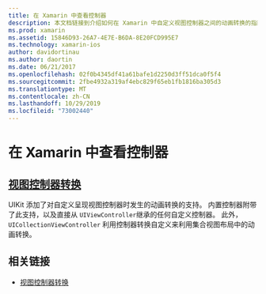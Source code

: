 ```yaml
---
title: 在 Xamarin 中查看控制器
description: 本文档链接到介绍如何在 Xamarin 中自定义视图控制器之间的动画转换的指南。
ms.prod: xamarin
ms.assetid: 15846D93-26A7-4E7E-B6DA-8E20FCD995E7
ms.technology: xamarin-ios
author: davidortinau
ms.author: daortin
ms.date: 06/21/2017
ms.openlocfilehash: 02f0b4345df41a61bafe1d2250d3ff51dca0f5f4
ms.sourcegitcommit: 2fbe4932a319af4ebc829f65eb1fb1816ba305d3
ms.translationtype: MT
ms.contentlocale: zh-CN
ms.lasthandoff: 10/29/2019
ms.locfileid: "73002440"
---
```

# <a name="view-controllers-in-xamarinios"></a>在 Xamarin 中查看控制器

## <a name="view-controller-transitionstransitionsmd"></a>[视图控制器转换](transitions.md)

UIKit 添加了对自定义呈现视图控制器时发生的动画转换的支持。 内置控制器附带了此支持，以及直接从 `UIViewController`继承的任何自定义控制器。 此外，`UICollectionViewController` 利用控制器转换自定义来利用集合视图布局中的动画转换。

## <a name="related-links"></a>相关链接

- [视图控制器转换](~/ios/user-interface/ios-ui/view-controllers/transitions.md)
